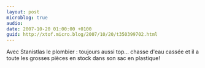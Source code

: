 ```yaml
---
layout: post
microblog: true
audio: 
date: 2007-10-20 01:00:00 +0100
guid: http://xtof.micro.blog/2007/10/20/t350399702.html
---
```

Avec Stanistlas le plombier : toujours aussi top... chasse d'eau cassée et il a toute les grosses pièces en stock dans son sac en plastique!
